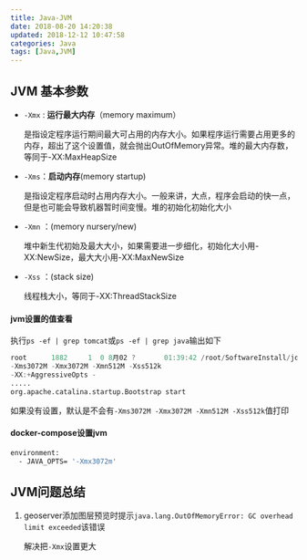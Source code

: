 ```yaml
---
title: Java-JVM
date: 2018-08-20 14:20:38
updated: 2018-12-12 10:47:58
categories: Java
tags: [Java,JVM]
---
```


## JVM 基本参数

* `-Xmx`  : **运行最大内存**（memory maximum）

  是指设定程序运行期间最大可占用的内存大小。如果程序运行需要占用更多的内存，超出了这个设置值，就会抛出OutOfMemory异常。堆的最大内存数，等同于-XX:MaxHeapSize

* `-Xms`：**启动内存**(memory startup)

  是指设定程序启动时占用内存大小。一般来讲，大点，程序会启动的快一点，但是也可能会导致机器暂时间变慢。堆的初始化初始化大小

* `-Xmn` ：(memory nursery/new)

  堆中新生代初始及最大大小，如果需要进一步细化，初始化大小用-XX:NewSize，最大大小用-XX:MaxNewSize

* `-Xss` ：(stack size)

  线程栈大小，等同于-XX:ThreadStackSize

#### jvm设置的值查看

执行`ps -ef | grep tomcat`或`ps -ef | grep java`输出如下

```verilog
root      1882     1  0 8月02 ?       01:39:42 /root/SoftwareInstall/jdk/bin/java -Djava.util.logging.config.file=/usr/local/tomcat-geoserver/conf/logging.properties -Djava.util.logging.manager=org.apache.juli.ClassLoaderLogManager -server 
-Xms3072M -Xmx3072M -Xmn512M -Xss512k 
-XX:+AggressiveOpts -
.....    
org.apache.catalina.startup.Bootstrap start
```

如果没有设置，默认是不会有`-Xms3072M -Xmx3072M -Xmn512M -Xss512k`值打印

#### docker-compose设置jvm

```dockerfile
environment:
  - JAVA_OPTS= '-Xmx3072m' 
```

## JVM问题总结

1. geoserver添加图层预览时提示`java.lang.OutOfMemoryError: GC overhead limit exceeded`该错误

   解决把`-Xmx`设置更大